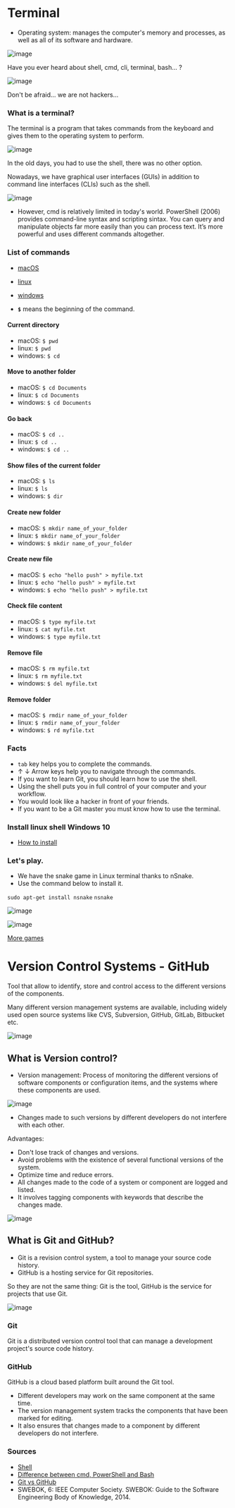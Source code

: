 # Terminal

* Operating system: manages the computer's memory and processes, as well as all of its software and hardware.

![image](https://user-images.githubusercontent.com/36536646/82505392-3f542200-9ac3-11ea-92e0-a3e2ae28ea25.png)

Have you ever heard about shell, cmd, cli, terminal, bash... ?

![image](https://user-images.githubusercontent.com/36536646/82504582-614ca500-9ac1-11ea-8668-60a8479928f7.png)

Don't be afraid... we are not hackers...

### What is a terminal?

The terminal is a program that takes commands from the keyboard and gives them to the operating system to perform. 

![image](https://user-images.githubusercontent.com/36536646/82505137-a32a1b00-9ac2-11ea-9709-dac1a2bd855c.png)

In the old days, you had to use the shell, there was no other option.

Nowadays, we have graphical user interfaces (GUIs) in addition to command line interfaces (CLIs) such as the shell.

![image](https://user-images.githubusercontent.com/36536646/82505524-94903380-9ac3-11ea-804a-4ef36d6178c9.png)

* However, cmd is relatively limited in today's world. PowerShell (2006) provides command-line syntax and scripting sintax. You can query and manipulate objects far more easily than you can process text. It’s more powerful and uses different commands altogether.

### List of commands

* [macOS](https://ss64.com/osx/)
* [linux](https://ss64.com/bash/)
* [windows](https://ss64.com/nt/)

* **`$`** means the beginning of the command.

#### Current directory

* macOS: `$ pwd`
* linux:  `$ pwd`
* windows:  `$ cd`

#### Move to another folder

* macOS: `$ cd Documents`
* linux: `$ cd Documents`
* windows: `$ cd Documents`

#### Go back

* macOS: `$ cd ..`
* linux: `$ cd ..`
* windows: `$ cd ..`

#### Show files of the current folder

* macOS: `$ ls`
* linux: `$ ls`
* windows: `$ dir`

#### Create new folder

* macOS: `$ mkdir name_of_your_folder`
* linux: `$ mkdir name_of_your_folder`
* windows: `$ mkdir name_of_your_folder`

#### Create new file

* macOS: `$ echo "hello push" > myfile.txt`
* linux: `$ echo "hello push" > myfile.txt`
* windows: `$ echo "hello push" > myfile.txt`

#### Check file content

* macOS: `$ type myfile.txt`
* linux: `$ cat myfile.txt`
* windows: `$ type myfile.txt`

#### Remove file

* macOS: `$ rm myfile.txt`
* linux: `$ rm myfile.txt`
* windows: `$ del myfile.txt`

#### Remove folder

* macOS: `$ rmdir name_of_your_folder`
* linux: `$ rmdir name_of_your_folder`
* windows: `$ rd myfile.txt`

### Facts

* `tab` key helps you to complete the commands.
* ↑ ↓ Arrow keys help you to navigate through the commands.
* If you want to learn Git, you should learn how to use the shell.
* Using the shell puts you in full control of your computer and your workflow.
* You would look like a hacker in front of your friends. 
* If you want to be a Git master you must know how to use the terminal.

### Install linux shell Windows 10

* [How to install ](https://ubuntu.com/tutorials/tutorial-ubuntu-on-windows#1-overview)

### Let's play.

* We have the snake game in Linux terminal thanks to nSnake. 
* Use the command below to install it.

`sudo apt-get install nsnake`
`nsnake`

![image](https://user-images.githubusercontent.com/36536646/82739872-2f2d8400-9d09-11ea-972d-ebb15e5eb57a.png)

![image](https://user-images.githubusercontent.com/36536646/82739893-48cecb80-9d09-11ea-8563-965cbd510638.png)

[More games](https://itsfoss.com/best-command-line-games-linux/)

# Version Control Systems - GitHub

Tool that allow to identify, store and control access to the different versions of the components.

Many different version management systems are available, including widely used open source systems like CVS, Subversion, GitHub, GitLab,
Bitbucket etc.

![image](https://user-images.githubusercontent.com/61557537/82740684-bdf1cf00-9d10-11ea-81cc-c9648cdf9f83.png)

## What is Version control?

* Version management: Process of monitoring the different versions of software components or configuration items, and the systems where these components are used.

![image](https://user-images.githubusercontent.com/61557537/82740458-86822300-9d0e-11ea-9d21-6c8477e0eb21.png)

* Changes made to such versions by different developers do not interfere with each other.

Advantages:

* Don't lose track of changes and versions.
* Avoid problems with the existence of several functional versions of the system.
* Optimize time and reduce errors.
* All changes made to the code of a system or component are logged and listed.
* It involves tagging components with keywords that describe the changes made.

![image](https://user-images.githubusercontent.com/61557537/82740835-fa71fa80-9d11-11ea-9327-1e360ed0cb2e.png)

## What is Git and GitHub?

* Git is a revision control system, a tool to manage your source code history.
* GitHub is a hosting service for Git repositories.

So they are not the same thing: Git is the tool, GitHub is the service for projects that use Git.

![image](https://user-images.githubusercontent.com/61557537/82740843-0d84ca80-9d12-11ea-9255-2a4d3d25aeda.png)

### Git

Git is a distributed version control tool that can manage a development project's source code history.

### GitHub

GitHub is a cloud based platform built around the Git tool.

* Different developers may work on the same component at the same time.
* The version management system tracks the components that have been marked for editing.
* It also ensures that changes made to a component by different developers do not interfere.

### Sources

* [Shell](http://linuxcommand.org/lc3_lts0010.php)
* [Difference between cmd, PowerShell and Bash](https://www.youtube.com/watch?v=nahtw_csB5w)
* [Git vs GitHub](https://kinsta.com/knowledgebase/git-vs-github/)
* SWEBOK, 6: IEEE Computer Society. SWEBOK: Guide to the Software Engineering Body of Knowledge, 2014.

